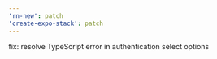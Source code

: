 ```yaml
---
'rn-new': patch
'create-expo-stack': patch
---
```


fix: resolve TypeScript error in authentication select options
